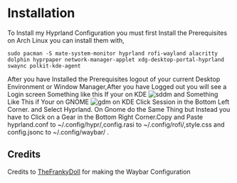 # Installation
To Install my Hyprland Configuration you must first Install the Prerequisites on Arch Linux you can install them with,

```
sudo pacman -S mate-system-monitor hyprland rofi-wayland alacritty dolphin hyprpaper network-manager-applet xdg-desktop-portal-hyprland swaync polkit-kde-agent
```
After you have Installed the Prerequisites logout of your current Desktop Environment or  Window Manager,After you have Logged out you will see a Login screen Something like this If your on KDE ![sddm](https://github.com/user-attachments/assets/1b64b660-628a-4804-a886-0743d067067f)
 and Something Like This if Your on GNOME ![gdm](https://github.com/user-attachments/assets/e2a1ba1d-9bb9-4f4c-85aa-a82d25e3bdfd) on KDE Click Session in the Bottom Left Corner. and Select Hyprland. On Gnome do the Same Thing but Instead you have to Click on a Gear in the Bottom Right Corner.Copy and Paste hyprland.conf to ~/.config/hypr/,config.rasi to ~/.config/rofi/,style.css and config.jsonc to ~/.config/waybar/ .
## Credits
Credits to [TheFrankyDoll](https://github.com/TheFrankyDoll/win10-style-waybar) for making the Waybar Configuration 
